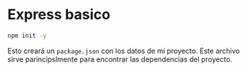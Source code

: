 # Express basico
```bash
npm init -y
```
Esto creará un `package.json` con los datos de mi proyecto. Este archivo sirve parincipslmente para encontrar las dependencias del proyecto.